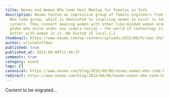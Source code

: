 ```yaml
---
title: Nexmo and Women Who Code Host Meetup for Females in Tech
description: Nexmo hosted an impressive group of female engineers from the Women
  Who Code group, which is dedicated to inspiring women to excel in technology
  careers. They connect amazing women with other like-minded women around the
  globe who unite under one simple notion – the world of technology is much
  better with women in it. We hosted 15 local […]
thumbnail: https://www.nexmo.com/wp-content/uploads/2015/08/Screen-Shot-2015-08-04-at-12.42.23-PM-1.png
author: elishahoffman
published: true
published_at: 2015-08-06T13:49:37
comments: true
category: event
tags: []
canonical: https://www.nexmo.com/blog/2015/08/06/nexmo-women-who-code-host-meetup-for-females-in-tech
redirect: https://www.nexmo.com/blog/2015/08/06/nexmo-women-who-code-host-meetup-for-females-in-tech
---
```

Content to be migrated...
